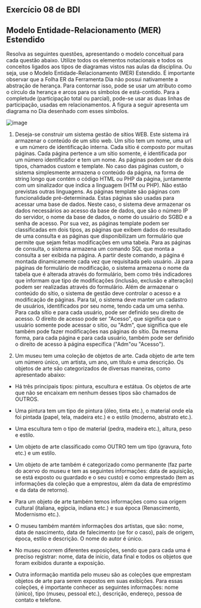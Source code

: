 ## Exercício 08 de BDI
## Modelo Entidade-Relacionamento (MER) Estendido

Resolva as seguintes questões, apresentando o modelo conceitual para cada questão abaixo. Utilize todos os elementos notacionais e todos os conceitos ligados aos tipos de diagramas vistos nas aulas da disciplina. Ou seja, use o Modelo Entidade-Relacionamento (MER) Estendido. É importante observar que a Folha ER da Ferramenta Dia não possui nativamente a abstração de herança. Para contornar isso, pode se usar um atributo como o círculo da herança e arcos para os símbolos de está-contido. Para a completude (participação total ou parcial), pode-se usar as duas linhas de participação, usadas em relacionamentos. A figura a seguir apresenta um diagrama no Dia desenhado com esses símbolos.

![image](https://github.com/user-attachments/assets/53596d9a-e4d6-4d70-b886-da4ccf83bb1e)

1) Deseja-se construir um sistema gestão de sítios WEB. Este sistema irá armazenar o conteúdo de um sítio web. Um sítio tem um nome, uma url e um número de identificação interna. Cada sítio é composto por muitas páginas. Cada página pertence a um sítio somente, é identificada por um número identificador e tem um nome. As páginas podem ser de dois tipos, chamados custom e template. No caso das páginas custom, o sistema simplesmente armazena o conteúdo da página, na forma de string longo que contém o código HTML ou PHP da página, juntamente com um sinalizador que indica a linguagem (HTM ou PHP). Não estão previstas outras linguagens. As páginas template são páginas com funcionalidade pré-determinada. Estas páginas são usadas para acessar uma base de dados. Neste caso, o sistema deve armazenar os dados necessários ao acesso da base de dados, que são o número IP do servidor, o nome da base de dados, o nome do usuário do SGBD e a senha de acesso. Por sua vez, as páginas template podem ser classificadas em dois tipos, as páginas que exibem dados do resultado de uma consulta e as páginas que disponibilizam um formulário que permite que sejam feitas modificações em uma tabela. Para as páginas de consulta, o sistema armazena um comando SQL que monta a consulta a ser exibida na página. A partir deste comando, a página é montada dinamicamente cada vez que requisitada pelo usuário. Já para páginas de formulário de modificação, o sistema armazena o nome da tabela que é alterada através do formulário, bem como três indicadores que informam que tipo de modificações (inclusão, exclusão e alteração) podem ser realizadas através do formulário. Além de armazenar o conteúdo do sítio, o sistema de gestão deve controlar o acesso e a modificação de páginas. Para tal, o sistema deve manter um cadastro de usuários, identificados por seu nome, tendo cada um uma senha. Para cada sítio e para cada usuário, pode ser definido seu direito de acesso. O direito de acesso pode ser "Acesso", que significa que o usuário somente pode acessar o sítio, ou "Adm", que significa que ele também pode fazer modificações nas páginas do sítio. Da mesma forma, para cada página e para cada usuário, também pode ser definido o direito de acesso à página específica ("Adm"ou "Acesso").

2) Um museu tem uma coleção de objetos de arte. Cada objeto de arte tem um número único, um artista, um ano, um título e uma descrição. Os objetos de arte são categorizados de diversas maneiras, como apresentado abaixo:

* Há três principais tipos: pintura, escultura e estátua. Os objetos de arte que não se encaixam em nenhum desses tipos são chamados de OUTROS.

* Uma pintura tem um tipo de pintura (óleo, tinta etc.), o material onde ela foi pintada (papel, tela, madeira etc.) e o estilo (moderno, abstrato etc.).

* Uma escultura tem o tipo de material (pedra, madeira etc.), altura, peso e estilo.

* Um objeto de arte classificado como OUTRO tem um tipo (gravura, foto etc.) e um estilo.

* Um objeto de arte também é categorizado como permanente (faz parte do acervo do museu e tem as seguintes informações: data de aquisição, se está exposto ou guardado e o seu custo) e como emprestado (tem as informações da coleção que a emprestou, além da data de empréstimo e da data de retorno).

* Para um objeto de arte também temos informações como sua origem cultural (italiana, egípcia, indiana etc.) e sua época (Renascimento, Modernismo etc.).

* O museu também mantém informações dos artistas, que são: nome, data de nascimento, data de falecimento (se for o caso), país de origem, época, estilo e descrição. O nome do autor é único.

* No museu ocorrem diferentes exposições, sendo que para cada uma é preciso registrar: nome, data de início, data final e todos os objetos que foram exibidos durante a exposição.

* Outra informação mantida pelo museu são as coleções que emprestam objetos de arte para serem expostos em suas exibições. Para essas coleções, é importante conhecer as seguintes informações: nome (único), tipo (museu, pessoal etc.), descrição, endereço, pessoa de contato e telefone.
